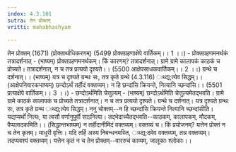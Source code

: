 ```yaml
---
index: 4.3.101
sutra: तेन प्रोक्तम्
vritti: mahabhashyam

---
```

 तेन प्रोक्तम् (1671) (प्रोक्तार्थाधिकरणम्) (5499 प्रोक्तग्रहणाक्षेपे वार्तिकम्।। 1 ।।) - प्रोक्तग्रहणमनर्थकं तत्रादर्शनात् - (भाष्यम्) प्रोक्तग्रहणमनर्थकम्। किं कारणम्? तत्रादर्शनात्। ग्रामे ग्रामे कालापकं काठकं च प्रोच्यते। तत्रादर्शनात्, न च तत्र प्रत्ययो दृश्यते।। (5500 आक्षेपसाधकवार्तिकम्।। 2 ।।)   ग्रन्थे च दर्शनात्।। (भाष्यम्) यत्र च दृश्यते ग्रन्थः सः, तत्र कृते ग्रन्थे (4.3.116) ःथ्द्य;त्येव सिद्धम्।। (आक्षेपनिवारकभाष्यम्) छन्दोऽर्थं तर्हीदं वक्तव्यम्। न हि छन्दांसि क्रियन्ते, नित्यानि च्छन्दांसि।। (5501 प्रत्याक्षेपे वार्तिकम्।। 3 ।।) - छन्दोऽर्थमिति चेत्तुल्यम् - (भाष्यम्) छन्दोऽर्थमिति चेत्तुल्यमेतद्भवति। ग्रामे ग्रामे काठकं कालापकं च प्रोच्यते तत्रादर्शनात्। न च तत्र प्रत्ययो दृश्यते। ग्रन्थे च दर्शनात्। यत्र दृश्यते ग्रन्थः सः, तत्र कृते ग्रन्थ ःथ्द्य;त्येव सिद्धम्। ननु चोक्तम्--न हि च्छन्दांसि क्रियन्ते नित्यानि च्छन्दांसीति। यद्यप्यर्थो नित्यः, या त्वसौ वर्णानुपूर्वी साऽनित्या। तद्भेदाच्चैतद्भवति--काठकम्, कालापकम्, मौदकम्, पैप्पलादकमिति।। (सिद्धान्तभाष्यम्) न तर्हीदानीमिदं वक्तव्यम्। वक्तव्यं च। किं प्रयोजनम्? यत्तेन प्रोक्तं न च तेन कृतम्। माधुरी वृत्तिः। यदि तर्हि अस्य निबन्धनमस्ति, ःथ्द्य;दमेव वक्तव्यम्, तन्न वक्तव्यम्। तदप्यवश्यं वक्तव्यम्। यत्तेन कृतं न च तेन प्रोक्तम्--वाररुचं काव्यम्, जालूकाः श्लोकाः।। 